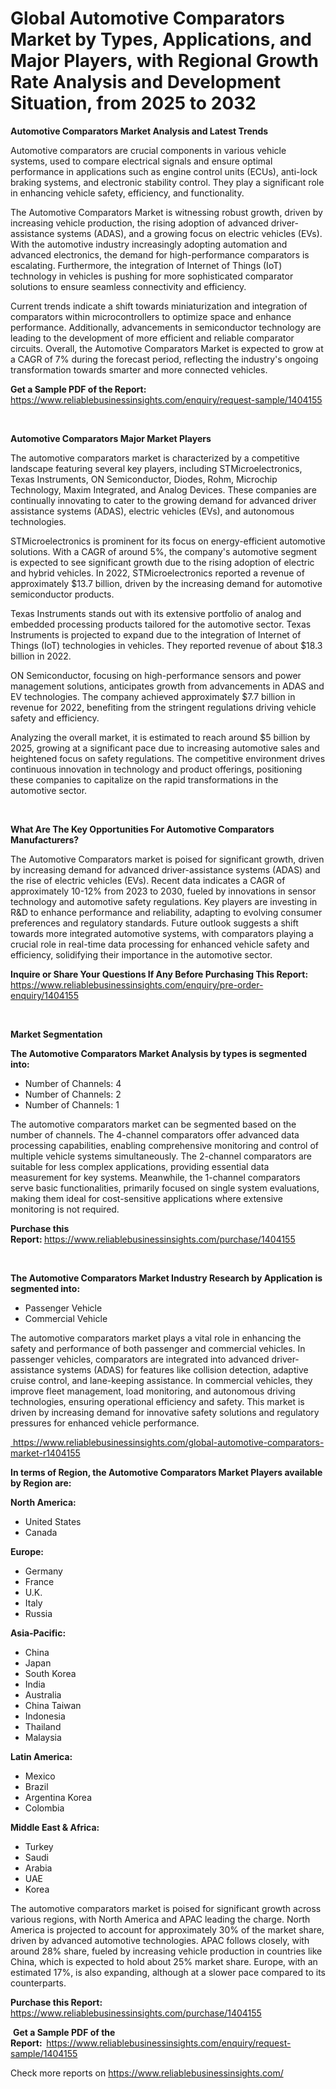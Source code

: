 <p><h1>Global Automotive Comparators Market by Types, Applications, and Major Players, with Regional Growth Rate Analysis and Development Situation, from 2025 to 2032</h1></p><p><strong>Automotive Comparators Market Analysis and Latest Trends</strong></p>
<p><p>Automotive comparators are crucial components in various vehicle systems, used to compare electrical signals and ensure optimal performance in applications such as engine control units (ECUs), anti-lock braking systems, and electronic stability control. They play a significant role in enhancing vehicle safety, efficiency, and functionality.</p><p>The Automotive Comparators Market is witnessing robust growth, driven by increasing vehicle production, the rising adoption of advanced driver-assistance systems (ADAS), and a growing focus on electric vehicles (EVs). With the automotive industry increasingly adopting automation and advanced electronics, the demand for high-performance comparators is escalating. Furthermore, the integration of Internet of Things (IoT) technology in vehicles is pushing for more sophisticated comparator solutions to ensure seamless connectivity and efficiency.</p><p>Current trends indicate a shift towards miniaturization and integration of comparators within microcontrollers to optimize space and enhance performance. Additionally, advancements in semiconductor technology are leading to the development of more efficient and reliable comparator circuits. Overall, the Automotive Comparators Market is expected to grow at a CAGR of 7% during the forecast period, reflecting the industry's ongoing transformation towards smarter and more connected vehicles.</p></p>
<p><strong>Get a Sample PDF of the Report:&nbsp;</strong> <a href="https://www.reliablebusinessinsights.com/enquiry/request-sample/1404155?utm_campaign=2239&utm_medium=2&utm_source=Github&utm_content=ia&utm_term=28022025&utm_id=automotive-comparators">https://www.reliablebusinessinsights.com/enquiry/request-sample/1404155</a></p>
<p>&nbsp;</p>
<p><strong>Automotive Comparators Major Market Players</strong></p>
<p><p>The automotive comparators market is characterized by a competitive landscape featuring several key players, including STMicroelectronics, Texas Instruments, ON Semiconductor, Diodes, Rohm, Microchip Technology, Maxim Integrated, and Analog Devices. These companies are continually innovating to cater to the growing demand for advanced driver assistance systems (ADAS), electric vehicles (EVs), and autonomous technologies.</p><p>STMicroelectronics is prominent for its focus on energy-efficient automotive solutions. With a CAGR of around 5%, the company's automotive segment is expected to see significant growth due to the rising adoption of electric and hybrid vehicles. In 2022, STMicroelectronics reported a revenue of approximately $13.7 billion, driven by the increasing demand for automotive semiconductor products.</p><p>Texas Instruments stands out with its extensive portfolio of analog and embedded processing products tailored for the automotive sector. Texas Instruments is projected to expand due to the integration of Internet of Things (IoT) technologies in vehicles. They reported revenue of about $18.3 billion in 2022.</p><p>ON Semiconductor, focusing on high-performance sensors and power management solutions, anticipates growth from advancements in ADAS and EV technologies. The company achieved approximately $7.7 billion in revenue for 2022, benefiting from the stringent regulations driving vehicle safety and efficiency.</p><p>Analyzing the overall market, it is estimated to reach around $5 billion by 2025, growing at a significant pace due to increasing automotive sales and heightened focus on safety regulations. The competitive environment drives continuous innovation in technology and product offerings, positioning these companies to capitalize on the rapid transformations in the automotive sector.</p></p>
<p>&nbsp;</p>
<p><strong>What Are The Key Opportunities For Automotive Comparators Manufacturers?</strong></p>
<p><p>The Automotive Comparators market is poised for significant growth, driven by increasing demand for advanced driver-assistance systems (ADAS) and the rise of electric vehicles (EVs). Recent data indicates a CAGR of approximately 10-12% from 2023 to 2030, fueled by innovations in sensor technology and automotive safety regulations. Key players are investing in R&D to enhance performance and reliability, adapting to evolving consumer preferences and regulatory standards. Future outlook suggests a shift towards more integrated automotive systems, with comparators playing a crucial role in real-time data processing for enhanced vehicle safety and efficiency, solidifying their importance in the automotive sector.</p></p>
<p><strong>Inquire or Share Your Questions If Any Before Purchasing This Report:</strong> <a href="https://www.reliablebusinessinsights.com/enquiry/pre-order-enquiry/1404155?utm_campaign=2239&utm_medium=2&utm_source=Github&utm_content=ia&utm_term=28022025&utm_id=automotive-comparators">https://www.reliablebusinessinsights.com/enquiry/pre-order-enquiry/1404155</a></p>
<p>&nbsp;</p>
<p><strong>Market Segmentation</strong></p>
<p><strong>The Automotive Comparators Market Analysis by types is segmented into:</strong></p>
<p><ul><li>Number of Channels: 4</li><li>Number of Channels: 2</li><li>Number of Channels: 1</li></ul></p>
<p><p>The automotive comparators market can be segmented based on the number of channels. The 4-channel comparators offer advanced data processing capabilities, enabling comprehensive monitoring and control of multiple vehicle systems simultaneously. The 2-channel comparators are suitable for less complex applications, providing essential data measurement for key systems. Meanwhile, the 1-channel comparators serve basic functionalities, primarily focused on single system evaluations, making them ideal for cost-sensitive applications where extensive monitoring is not required.</p></p>
<p><strong>Purchase this Report:&nbsp;</strong><a href="https://www.reliablebusinessinsights.com/purchase/1404155?utm_campaign=2239&utm_medium=2&utm_source=Github&utm_content=ia&utm_term=28022025&utm_id=automotive-comparators">https://www.reliablebusinessinsights.com/purchase/1404155</a></p>
<p>&nbsp;</p>
<p><strong>The Automotive Comparators Market Industry Research by Application is segmented into:</strong></p>
<p><ul><li>Passenger Vehicle</li><li>Commercial Vehicle</li></ul></p>
<p><p>The automotive comparators market plays a vital role in enhancing the safety and performance of both passenger and commercial vehicles. In passenger vehicles, comparators are integrated into advanced driver-assistance systems (ADAS) for features like collision detection, adaptive cruise control, and lane-keeping assistance. In commercial vehicles, they improve fleet management, load monitoring, and autonomous driving technologies, ensuring operational efficiency and safety. This market is driven by increasing demand for innovative safety solutions and regulatory pressures for enhanced vehicle performance.</p></p>
<p><a href="https://www.reliablebusinessinsights.com/global-automotive-comparators-market-r1404155?utm_campaign=2239&utm_medium=2&utm_source=Github&utm_content=ia&utm_term=28022025&utm_id=automotive-comparators">&nbsp;https://www.reliablebusinessinsights.com/global-automotive-comparators-market-r1404155</a></p>
<p><strong>In terms of Region, the Automotive Comparators Market Players available by Region are:</strong></p>
<p>
    <p> <strong> North America: </strong>
        <ul>
            <li>United States</li>
            <li>Canada</li>
        </ul>
        </p> 
    <p> <strong> Europe: </strong>
        <ul>
            <li>Germany</li>
            <li>France</li>
            <li>U.K.</li>
            <li>Italy</li>
            <li>Russia</li>
        </ul>
        </p> 
    <p> <strong> Asia-Pacific: </strong>
        <ul>
            <li>China</li>
            <li>Japan</li>
            <li>South Korea</li>
            <li>India</li>
            <li>Australia</li>
            <li>China Taiwan</li>
            <li>Indonesia</li>
            <li>Thailand</li>
            <li>Malaysia</li>
        </ul>
        </p> 
    <p> <strong> Latin America: </strong>
        <ul>
            <li>Mexico</li>
            <li>Brazil</li>
            <li>Argentina Korea</li>
            <li>Colombia</li>
        </ul>
        </p> 
    <p> <strong> Middle East & Africa: </strong>
        <ul>
            <li>Turkey</li>
            <li>Saudi</li>
            <li>Arabia</li>
            <li>UAE</li>
            <li>Korea</li>
        </ul>
    </p>
    </p>
<p><p>The automotive comparators market is poised for significant growth across various regions, with North America and APAC leading the charge. North America is projected to account for approximately 30% of the market share, driven by advanced automotive technologies. APAC follows closely, with around 28% share, fueled by increasing vehicle production in countries like China, which is expected to hold about 25% market share. Europe, with an estimated 17%, is also expanding, although at a slower pace compared to its counterparts.</p></p>
<p><strong>Purchase this Report: </strong><a href="https://www.reliablebusinessinsights.com/purchase/1404155?utm_campaign=2239&utm_medium=2&utm_source=Github&utm_content=ia&utm_term=28022025&utm_id=automotive-comparators">https://www.reliablebusinessinsights.com/purchase/1404155</a></p>
<p>&nbsp;<strong>Get a Sample PDF of the Report:&nbsp;&nbsp;</strong><a href="https://www.reliablebusinessinsights.com/enquiry/request-sample/1404155?utm_campaign=2239&utm_medium=2&utm_source=Github&utm_content=ia&utm_term=28022025&utm_id=automotive-comparators">https://www.reliablebusinessinsights.com/enquiry/request-sample/1404155</a></p>
<p><strong></strong></p>
<p>Check more reports on <a href="https://www.reliablebusinessinsights.com/?utm_campaign=2239&utm_medium=2&utm_source=Github&utm_content=ia&utm_term=28022025&utm_id=automotive-comparators">https://www.reliablebusinessinsights.com/</a></p>